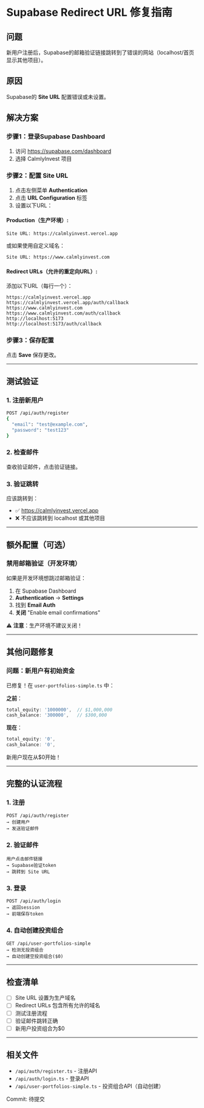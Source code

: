 # Supabase Redirect URL 修复指南

## 问题

新用户注册后，Supabase的邮箱验证链接跳转到了错误的网站（localhost/首页显示其他项目）。

## 原因

Supabase的 **Site URL** 配置错误或未设置。

## 解决方案

### 步骤1：登录Supabase Dashboard

1. 访问 https://supabase.com/dashboard
2. 选择 CalmlyInvest 项目

### 步骤2：配置 Site URL

1. 点击左侧菜单 **Authentication**
2. 点击 **URL Configuration** 标签
3. 设置以下URL：

#### Production（生产环境）:
```
Site URL: https://calmlyinvest.vercel.app
```

或如果使用自定义域名：
```
Site URL: https://www.calmlyinvest.com
```

#### Redirect URLs（允许的重定向URL）:
添加以下URL（每行一个）：
```
https://calmlyinvest.vercel.app
https://calmlyinvest.vercel.app/auth/callback
https://www.calmlyinvest.com
https://www.calmlyinvest.com/auth/callback
http://localhost:5173
http://localhost:5173/auth/callback
```

### 步骤3：保存配置

点击 **Save** 保存更改。

---

## 测试验证

### 1. 注册新用户

```bash
POST /api/auth/register
{
  "email": "test@example.com",
  "password": "test123"
}
```

### 2. 检查邮件

查收验证邮件，点击验证链接。

### 3. 验证跳转

应该跳转到：
- ✅ https://calmlyinvest.vercel.app
- ❌ 不应该跳转到 localhost 或其他项目

---

## 额外配置（可选）

### 禁用邮箱验证（开发环境）

如果是开发环境想跳过邮箱验证：

1. 在 Supabase Dashboard
2. **Authentication** → **Settings**
3. 找到 **Email Auth**
4. **关闭** "Enable email confirmations"

⚠️ **注意**：生产环境不建议关闭！

---

## 其他问题修复

### 问题：新用户有初始资金

已修复！在 `user-portfolios-simple.ts` 中：

**之前**：
```typescript
total_equity: '1000000',  // $1,000,000
cash_balance: '300000',   // $300,000
```

**现在**：
```typescript
total_equity: '0',
cash_balance: '0',
```

新用户现在从$0开始！

---

## 完整的认证流程

### 1. 注册
```
POST /api/auth/register
→ 创建用户
→ 发送验证邮件
```

### 2. 验证邮件
```
用户点击邮件链接
→ Supabase验证token
→ 跳转到 Site URL
```

### 3. 登录
```
POST /api/auth/login
→ 返回session
→ 前端保存token
```

### 4. 自动创建投资组合
```
GET /api/user-portfolios-simple
→ 检测无投资组合
→ 自动创建空投资组合($0)
```

---

## 检查清单

- [ ] Site URL 设置为生产域名
- [ ] Redirect URLs 包含所有允许的域名
- [ ] 测试注册流程
- [ ] 验证邮件跳转正确
- [ ] 新用户投资组合为$0

---

## 相关文件

- `/api/auth/register.ts` - 注册API
- `/api/auth/login.ts` - 登录API
- `/api/user-portfolios-simple.ts` - 投资组合API（自动创建）

Commit: 待提交
